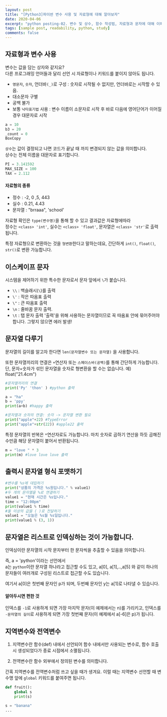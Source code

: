 ```yaml
---
layout: post
title: "[Python3]파이썬 변수 사용 및 자료형에 대해 알아보자"
date: 2020-04-06
excerpt: "python posting-02. 변수 및 상수, 함수 작성법, 자료형과 문자에 대해 이해해보자."
tags: [sample post, readability, python, study]
comments: false
---
```

## 자료형과 변수 사용
변수는 값을 담는 상자와 같지요?  
다른 프로그래밍 언어들과 달리 선언 시 자료형이나 키워드를 붙이지 않아도 됩니다.

+ `영문자`, `숫자`, 언더바`(_)`로 구성 : 숫자로 시작될 수 없지만, 언더바로는 시작할 수 있음.
+ 대소문자 구별
+ 공백 불가
+ 보통 `낙타표기법` 사용 : 변수 이름이 소문자로 시작 후 바로 다음에 영어단어가 이어질 경우 대문자로 시작

```python
a = 10
b3 = 20
_count = 0
BoxCopy
```
`상수`는 값이 결정되고 나면 코드가 끝날 때 까지 변경되지 않는 값을 의미합니다.  
상수는 전체 이름을 대문자로 표기합니다.  
```python
PI = 3.141592
MAX_SIZE = 100
TAX = 2.112
```

#### 자료형의 종류
+ 정수 : -2, 0 ,5, 443
+ 실수 : 0.21, 4.43
+ 문자열 : "brraaa", 'school'

자료형 확인은 `type(변수명)`을 통해 할 수 있고 결과값은 자료형에따라  
정수는 `<class> 'int'`, 실수는 `<class> 'float'`, 문자열은 `<class> 'str'`로 출력됩니다.  

특정 자료형으로 변환하는 것을 `형변환`한다고 말하는데요, 간단하게
`int()`, `float()`, `str()`로 변환 가능합니다.

## 이스케이프 문자
시스템을 제어하기 위한 특수한 문자로서 문자 앞에서 `\`가 붙습니다.  
+ `\\` : 백슬래시(`\`)를 출력
+ `\'` : 작은 따옴표 출력
+ `\"` : 큰 따옴표 출력
+ `\n` : 줄바꿈 문자 출력.
+ `\t` : 탭 문자 출력
'출력'을 위해 사용하는 문자열이므로 꼭 따옴표 안에 묶어주어야 합니다. 그렇지 않으면 에러 발생! 


## 문자열 다루기
문자열의 길이를 알고자 한다면 `len(문자열변수 또는 문자열)` 을 사용합니다.

또한 문자열끼리의 연결은 `+`연산자 또는 `스페이스바(공백)`를 통해 간단하게 가능합니다.  
단, 문자+숫자가 섞인 문자열을 숫자로 형변환을 할 수는 없습니다.
예) float("21.4cm")
```python
#문자열끼리의 연결
print('Py' 'thon' ) #python 출력

a = "ha"
b = 'ppy'
print(a+b) #happy 출력

#문자열과 숫자의 연결: 숫자 -> 문자열 변환 필요
print("apple"+22) #TypeError
print("apple"+str(22)) #apple22 출력
```
특정 문자열의 반복은 `*`연산자로도 가능합니다. 마치 숫자로 곱하기 연산을 하듯 곱해진 수만큼 해당 문자열이 붙어서 반환됩니다.

```python
m = "love " * 3
print(m) #love love love 출력
```

## 출력시 문자열 형식 포맷하기
```python
#변수를 %s에 대입하기
print("상품의 가격은 %s원입니다." % value1)
#두 개의 문자열을 %로 연결하기 
value1 = "현재 시간은 %s입니다."
time = "12:00pm"
print(value1 % time)
#둘 이상의 값을 ( )로 전달하기
value1 = "오늘은 %s월 %s일입니다."
print(value1 % (3, 1))
```
## 문자열은 리스트로 인덱싱하는 것이 가능합니다.
인덱싱이란 문자열의 시작 문자부터 한 문자씩을 추출할 수 있음을 의미합니다.

즉, a = 'python'이라는 선언에서  
a는 `python`이란 문자열 하나라고 접근할 수도 있고, a[0], a[1],..,a[5] 와 같이 하나의 문자들이 여러개로 구성된 리스트로 접근할 수도 있습니다.

여기서 a[0]은 첫번째 문자인 p가 되며, 두번째 문자인 y는 a[1]로 나타낼 수 있습니다.

#### 알아두시면 편한 것 
인덱스를 `-1`로 사용하게 되면 가장 마지막 문자(이 예제에서는 n)를 가리키고, 인덱스를 `-문자열의 길이`로 사용하게 되면 가장 첫번째 문자(이 예제에서 a[-6]은 p)가 됩니다.

## 지역변수와 전역변수
1. 지역변수란 함수(def) 내에서 선언되어 함수 내에서만 사용되는 변수로, 함수 호출시 생성되었다가 종료 시점에서 소멸됩니다.  

2. 전역변수란 함수 외부에서 정의된 변수를 의미합니다.  

간혹 지역변수를 전역변수처럼 쓰고 싶을 때가 생겨요. 이럴 때는 지역변수 선언할 때 변수명 앞에 `global` 키워드를 붙여주면 됩니다.  

```python
def fruit():
    global s
    print(s)

s = "banana"
...

```